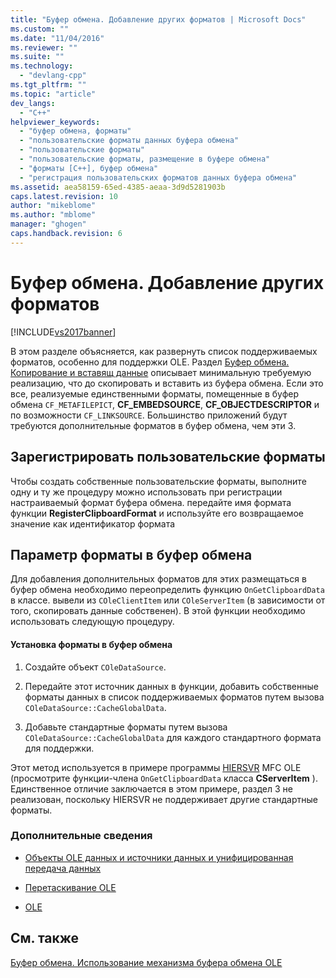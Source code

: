 ```yaml
---
title: "Буфер обмена. Добавление других форматов | Microsoft Docs"
ms.custom: ""
ms.date: "11/04/2016"
ms.reviewer: ""
ms.suite: ""
ms.technology: 
  - "devlang-cpp"
ms.tgt_pltfrm: ""
ms.topic: "article"
dev_langs: 
  - "C++"
helpviewer_keywords: 
  - "буфер обмена, форматы"
  - "пользовательские форматы данных буфера обмена"
  - "пользовательские форматы"
  - "пользовательские форматы, размещение в буфере обмена"
  - "форматы [C++], буфер обмена"
  - "регистрация пользовательских форматов данных буфера обмена"
ms.assetid: aea58159-65ed-4385-aeaa-3d9d5281903b
caps.latest.revision: 10
author: "mikeblome"
ms.author: "mblome"
manager: "ghogen"
caps.handback.revision: 6
---
```

# Буфер обмена. Добавление других форматов
[!INCLUDE[vs2017banner](../assembler/inline/includes/vs2017banner.md)]

В этом разделе объясняется, как развернуть список поддерживаемых форматов, особенно для поддержки OLE.  Раздел [Буфер обмена. Копирование и вставящ данные](../Topic/Clipboard:%20Copying%20and%20Pasting%20Data.md) описывает минимальную требуемую реализацию, что до скопировать и вставить из буфера обмена.  Если это все, реализуемые единственными форматы, помещенные в буфер обмена `CF_METAFILEPICT`, **CF\_EMBEDSOURCE**, **CF\_OBJECTDESCRIPTOR** и по возможности `CF_LINKSOURCE`.  Большинство приложений будут требуются дополнительные форматов в буфер обмена, чем эти 3.  
  
##  <a name="_core_registering_custom_formats"></a> Зарегистрировать пользовательские форматы  
 Чтобы создать собственные пользовательские форматы, выполните одну и ту же процедуру можно использовать при регистрации настраиваемый формат буфера обмена. передайте имя формата функции **RegisterClipboardFormat** и используйте его возвращаемое значение как идентификатор формата  
  
##  <a name="_core_placing_formats_on_the_clipboard"></a> Параметр форматы в буфер обмена  
 Для добавления дополнительных форматов для этих размещаться в буфер обмена необходимо переопределить функцию `OnGetClipboardData` в классе. вывели из `COleClientItem` или `COleServerItem` \(в зависимости от того, скопировать данные собственен\).  В этой функции необходимо использовать следующую процедуру.  
  
#### Установка форматы в буфер обмена  
  
1.  Создайте объект `COleDataSource`.  
  
2.  Передайте этот источник данных в функции, добавить собственные форматы данных в список поддерживаемых форматов путем вызова `COleDataSource::CacheGlobalData`.  
  
3.  Добавьте стандартные форматы путем вызова `COleDataSource::CacheGlobalData` для каждого стандартного формата для поддержки.  
  
 Этот метод используется в примере программы [HIERSVR](../top/visual-cpp-samples.md) MFC OLE \(просмотрите функции\-члена `OnGetClipboardData` класса **CServerItem** \).  Единственное отличие заключается в этом примере, раздел 3 не реализован, поскольку HIERSVR не поддерживает другие стандартные форматы.  
  
### Дополнительные сведения  
  
-   [Объекты OLE данных и источники данных и унифицированная передача данных](../mfc/data-objects-and-data-sources-ole.md)  
  
-   [Перетаскивание OLE](../mfc/drag-and-drop-ole.md)  
  
-   [OLE](../mfc/ole-background.md)  
  
## См. также  
 [Буфер обмена. Использование механизма буфера обмена OLE](../mfc/clipboard-using-the-ole-clipboard-mechanism.md)